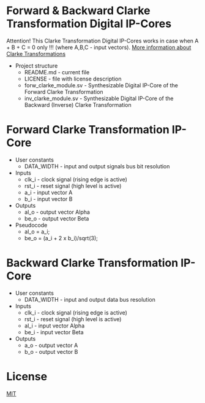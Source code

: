 # Forward & Backward Clarke Transformation Digital IP-Cores

Attention! This Clarke Transformation Digital IP-Cores works in case when A + B + C = 0 only !!! (where A,B,C - input vectors).
[More information about Clarke Transformations](https://en.wikipedia.org/wiki/Alpha%E2%80%93beta_transformation)

* Project structure
	* README.md - current file
	* LICENSE - file with license description
  * forw_clarke_module.sv - Synthesizable Digital IP-Core of the Forward Clarke Transformation
  * inv_clarke_module.sv  - Synthesizable Digital IP-Core of the Backward (Inverse) Clarke Transformation

# Forward Clarke Transformation IP-Core

* User constants
  * DATA_WIDTH - input and output signals bus bit resolution
* Inputs
  * clk_i - clock signal (rising edge is active)
  * rst_i - reset signal (high level is active)
  * a_i   - input vector A
  * b_i   - input vector B
* Outputs
  * al_o  - output vector Alpha
  * be_o  - output vector Beta
* Pseudocode
	* al_o = a_i;
	* be_o = (a_i + 2 x b_i)/sqrt(3);

# Backward Clarke Transformation IP-Core

* User constants
	* DATA_WIDTH - input and output data bus resolution
* Inputs
	* clk_i - clock signal (rising edge is active)
	* rst_i - reset signal (high level is active)
 	* al_i  - input vector Alpha
 	* be_i  - input vector Beta
* Outputs
 	* a_o   - output vector A
 	* b_o   - output vector B
  
# License
  
[MIT](./LICENSE "License Description")
